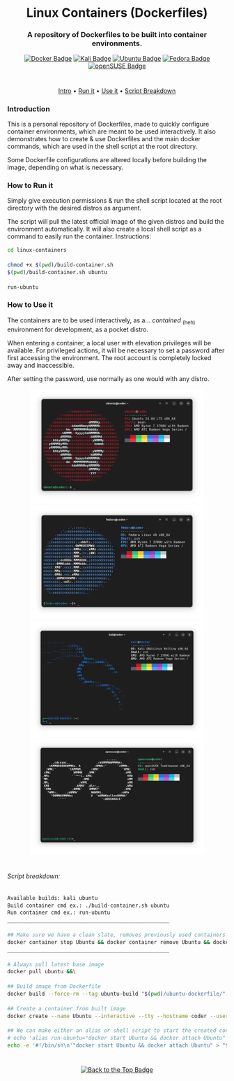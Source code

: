 <div align="center">

# Linux Containers (Dockerfiles)
### A repository of Dockerfiles to be built into container environments.
[![Docker Badge](https://img.shields.io/badge/Docker-1D63ED?logo=docker&logoColor=white)](https://docker.com)
[![Kali Badge](https://img.shields.io/badge/Kali_Linux-2777FF?logo=kalilinux&logoColor=white)](https://kali.org/)
[![Ubuntu Badge](https://img.shields.io/badge/Ubuntu-E95420?logo=ubuntu&logoColor=white)](https://ubuntu.com/desktop)
[![Fedora Badge](https://img.shields.io/badge/Fedora-51A2DA?logo=fedora&logoColor=white)](https://fedoraproject.org/)
[![openSUSE Badge](https://img.shields.io/badge/openSUSE-73BA25?logo=opensuse&logoColor=white)](https://www.opensuse.org/)
#

[Intro](#introduction) • [Run it](#how-to-run-it) • [Use it](#how-to-use-it) • [Script Breakdown](#script-breakdown)

</div>

### Introduction
This is a personal repository of Dockerfiles, made to quickly configure container environments, which are meant to be used interactively. It also demonstrates how to create & use Dockerfiles and the main docker commands, which are used in the shell script at the root directory.

Some Dockerfile configurations are altered locally before building the image, depending on what is necessary.

### How to Run it
Simply give execution permissions & run the shell script located at the root directory with the desired distros as argument.

The script will pull the latest official image of the given distros and build the environment automatically. It will also create a local shell script as a command to easily run the container. Instructions:

```sh
cd linux-containers

chmod +x $(pwd)/build-container.sh
$(pwd)/build-container.sh ubuntu

run-ubuntu
```

### How to Use it
The containers are to be used interactively, as a... _contained_ <sub>(heh)</sub> environment for development, as a pocket distro.

When entering a container, a local user with elevation privileges will be available. For privileged actions, it will be necessary to set a password after first accessing the environment. The root account is completely locked away and inaccessible.

After setting the password, use normally as one would with any distro.

<div align="center">
  <div>
    <img src="assets/images/Ubuntu.png" alt="Ubuntu container in terminal window" width="400"/>
    <img src="assets/images/Fedora.png" alt="Fedora container in terminal window" width="400"/>
  </div>
  
  <div>
    <img src="assets/images/Kali.png" alt="Kali container in terminal window" width="400"/>
    <img src="assets/images/openSUSE.png" alt="openSUSE container in terminal window" width="400"/>
  </div>
</div>

#
###### Script breakdown:
```sh
Available builds: kali ubuntu
Build container cmd ex.: ./build-container.sh ubuntu
Run container cmd ex.: run-ubuntu
____________________________________________________

## Make sure we have a clean slate, removes previously used containers  / images
docker container stop Ubuntu && docker container remove Ubuntu && docker image remove ubuntu-build
____________________________________________________

# Always pull latest base image
docker pull ubuntu &&\

## Build image from Dockerfile
docker build --force-rm --tag ubuntu-build "$(pwd)/ubuntu-dockerfile/" &&\

## Create a container from built image
docker create --name Ubuntu --interactive --tty --hostname coder --user ubuntu --volume "$HOME/.docker/Ubuntu:/home/shared" ubuntu-build &&\

## We can make either an alias or shell script to start the created container:
# echo 'alias run-ubuntu="docker start Ubuntu && docker attach Ubuntu"' >> "$HOME/.profile"
echo -e '#!/bin/sh\n'"docker start Ubuntu && docker attach Ubuntu" > "$HOME/.local/bin/run-ubuntu" && chmod +x "$HOME/.local/bin/run-ubuntu"
```
#

<div align="center">

[![Back to the Top Badge](https://custom-icon-badges.demolab.com/badge/Back_to_the_Top-171515?logo=chevron-up)](#linux-containers-dockerfiles)

</div>
